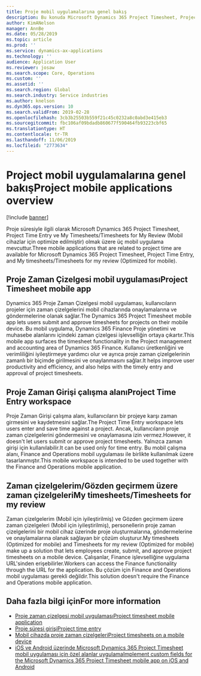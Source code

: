 ```yaml
---
title: Proje mobil uygulamalarına genel bakış
description: Bu konuda Microsoft Dynamics 365 Project Timesheet, Project Time Entry ve My Timesheets/Timesheets için mobil cihazlarda kullanılabilen proje süresiyle ilgili uygulamalar hakkında genel bilgi sağlanmaktadır.
author: KimANelson
manager: AnnBe
ms.date: 05/28/2019
ms.topic: article
ms.prod: ''
ms.service: dynamics-ax-applications
ms.technology: ''
audience: Application User
ms.reviewer: josaw
ms.search.scope: Core, Operations
ms.custom: ''
ms.assetid: ''
ms.search.region: Global
ms.search.industry: Service industries
ms.author: knelson
ms.dyn365.ops.version: 10
ms.search.validFrom: 2019-02-28
ms.openlocfilehash: 3cb3b25503b559f21c45c0232a8c0abd3e415eb3
ms.sourcegitcommit: fbc106af09bdadb860677f590464fb93223cbf65
ms.translationtype: HT
ms.contentlocale: tr-TR
ms.lasthandoff: 11/06/2019
ms.locfileid: "2773634"
---
```

# <a name="project-mobile-applications-overview"></a><span data-ttu-id="67be6-103">Project mobil uygulamalarına genel bakış</span><span class="sxs-lookup"><span data-stu-id="67be6-103">Project mobile applications overview</span></span>

[!include [banner](../includes/banner.md)]

<span data-ttu-id="67be6-104">Proje süresiyle ilgili olarak Microsoft Dynamics 365 Project Timesheet, Project Time Entry ve My Timesheets/Timesheets for My Review (Mobil cihazlar için optimize edilmiştir) olmak üzere üç mobil uygulama mevcuttur.</span><span class="sxs-lookup"><span data-stu-id="67be6-104">Three mobile applications that are related to project time are available for Microsoft Dynamics 365 Project Timesheet, Project Time Entry, and My timesheets/Timesheets for my review (Optimized for mobile).</span></span>

## <a name="project-timesheet-mobile-app"></a><span data-ttu-id="67be6-105">Proje Zaman Çizelgesi mobil uygulaması</span><span class="sxs-lookup"><span data-stu-id="67be6-105">Project Timesheet mobile app</span></span>

<span data-ttu-id="67be6-106">Dynamics 365 Proje Zaman Çizelgesi mobil uygulaması, kullanıcıların projeler için zaman çizelgelerini mobil cihazlarında onaylamalarına ve göndermelerine olanak sağlar.</span><span class="sxs-lookup"><span data-stu-id="67be6-106">The Dynamics 365 Project Timesheet mobile app lets users submit and approve timesheets for projects on their mobile device.</span></span> <span data-ttu-id="67be6-107">Bu mobil uygulama, Dynamics 365 Finance Proje yönetimi ve muhasebe alanlarını içindeki zaman çizelgesi işlevselliğin ortaya çıkartır.</span><span class="sxs-lookup"><span data-stu-id="67be6-107">This mobile app surfaces the timesheet functionality in the Project management and accounting area of Dynamics 365 Finance.</span></span> <span data-ttu-id="67be6-108">Kullanıcı üretkenliğini ve verimliliğini iyileştirmeye yardımcı olur ve ayrıca proje zaman çizelgelerinin zamanlı bir biçimde girilmesini ve onaylanmasını sağlar.</span><span class="sxs-lookup"><span data-stu-id="67be6-108">It helps improve user productivity and efficiency, and also helps with the timely entry and approval of project timesheets.</span></span>

## <a name="project-time-entry-workspace"></a><span data-ttu-id="67be6-109">Proje Zaman Girişi çalışma alanı</span><span class="sxs-lookup"><span data-stu-id="67be6-109">Project Time Entry workspace</span></span>

<span data-ttu-id="67be6-110">Proje Zaman Girişi çalışma alanı, kullanıcıların bir projeye karşı zaman girmesini ve kaydetmesini sağlar.</span><span class="sxs-lookup"><span data-stu-id="67be6-110">The Project Time Entry workspace lets users enter and save time against a project.</span></span> <span data-ttu-id="67be6-111">Ancak, kullanıcıların proje zaman çizelgelerini göndermesini ve onaylamasına izin vermez.</span><span class="sxs-lookup"><span data-stu-id="67be6-111">However, it doesn't let users submit or approve project timesheets.</span></span> <span data-ttu-id="67be6-112">Yalnızca zaman girişi için kullanılabilir.</span><span class="sxs-lookup"><span data-stu-id="67be6-112">It can be used only for time entry.</span></span> <span data-ttu-id="67be6-113">Bu mobil çalışma alanı, Finance and Operations mobil uygulaması ile birlikte kullanılmak üzere tasarlanmıştır.</span><span class="sxs-lookup"><span data-stu-id="67be6-113">This mobile workspace is intended to be used together with the Finance and Operations mobile application.</span></span>

## <a name="my-timesheetstimesheets-for-my-review"></a><span data-ttu-id="67be6-114">Zaman çizelgelerim/Gözden geçirmem üzere zaman çizelgeleri</span><span class="sxs-lookup"><span data-stu-id="67be6-114">My timesheets/Timesheets for my review</span></span>

<span data-ttu-id="67be6-115">Zaman çizelgelerim (Mobil için iyileştirilmiş) ve Gözden geçirmem üzere zaman çizelgeleri (Mobil için iyileştirilmiş), personellerin proje zaman çizelgelerini bir mobil cihaz üzerinde proje oluşturmalarına, göndermelerine ve onaylamalarına olanak sağlayan bir çözüm oluşturur.</span><span class="sxs-lookup"><span data-stu-id="67be6-115">My timesheets (Optimized for mobile) and Timesheets for my review (Optimized for mobile) make up a solution that lets employees create, submit, and approve project timesheets on a mobile device.</span></span> <span data-ttu-id="67be6-116">Çalışanlar, Finance işlevselliğine uygulama URL'sinden erişebilirler.</span><span class="sxs-lookup"><span data-stu-id="67be6-116">Workers can access the Finance functionality through the URL for the application.</span></span> <span data-ttu-id="67be6-117">Bu çözüm için Finance and Operations mobil uygulaması gerekli değildir.</span><span class="sxs-lookup"><span data-stu-id="67be6-117">This solution doesn't require the Finance and Operations mobile application.</span></span>

## <a name="for-more-information"></a><span data-ttu-id="67be6-118">Daha fazla bilgi için</span><span class="sxs-lookup"><span data-stu-id="67be6-118">For more information</span></span>

- [<span data-ttu-id="67be6-119">Proje zaman çizelgesi mobil uygulaması</span><span class="sxs-lookup"><span data-stu-id="67be6-119">Project timesheet mobile application</span></span>](project-timesheet.md)
- [<span data-ttu-id="67be6-120">Proje süresi girişi</span><span class="sxs-lookup"><span data-stu-id="67be6-120">Project time entry</span></span>]( project-time-entry-mobile-workspace.md)
- [<span data-ttu-id="67be6-121">Mobil cihazda proje zaman çizelgeleri</span><span class="sxs-lookup"><span data-stu-id="67be6-121">Project timesheets on a mobile device</span></span>](Mobile-timesheets.md)
- [<span data-ttu-id="67be6-122">iOS ve Android üzerinde Microsoft Dynamics 365 Project Timesheet mobil uygulaması için özel alanlar uygulama</span><span class="sxs-lookup"><span data-stu-id="67be6-122">Implement custom fields for the Microsoft Dynamics 365 Project Timesheet mobile app on iOS and Android</span></span>](custom-fields-mobile.md)
